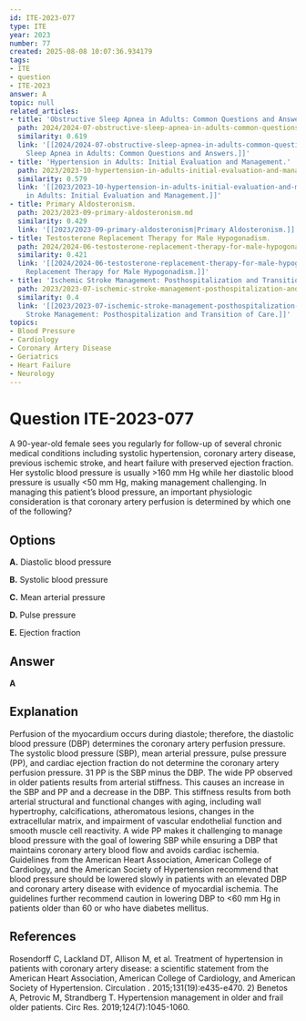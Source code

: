 ```yaml
---
id: ITE-2023-077
type: ITE
year: 2023
number: 77
created: 2025-08-08 10:07:36.934179
tags:
- ITE
- question
- ITE-2023
answer: A
topic: null
related_articles:
- title: 'Obstructive Sleep Apnea in Adults: Common Questions and Answers.'
  path: 2024/2024-07-obstructive-sleep-apnea-in-adults-common-questions-and-answe.md
  similarity: 0.619
  link: '[[2024/2024-07-obstructive-sleep-apnea-in-adults-common-questions-and-answe|Obstructive
    Sleep Apnea in Adults: Common Questions and Answers.]]'
- title: 'Hypertension in Adults: Initial Evaluation and Management.'
  path: 2023/2023-10-hypertension-in-adults-initial-evaluation-and-management.md
  similarity: 0.579
  link: '[[2023/2023-10-hypertension-in-adults-initial-evaluation-and-management|Hypertension
    in Adults: Initial Evaluation and Management.]]'
- title: Primary Aldosteronism.
  path: 2023/2023-09-primary-aldosteronism.md
  similarity: 0.429
  link: '[[2023/2023-09-primary-aldosteronism|Primary Aldosteronism.]]'
- title: Testosterone Replacement Therapy for Male Hypogonadism.
  path: 2024/2024-06-testosterone-replacement-therapy-for-male-hypogonadism.md
  similarity: 0.421
  link: '[[2024/2024-06-testosterone-replacement-therapy-for-male-hypogonadism|Testosterone
    Replacement Therapy for Male Hypogonadism.]]'
- title: 'Ischemic Stroke Management: Posthospitalization and Transition of Care.'
  path: 2023/2023-07-ischemic-stroke-management-posthospitalization-and-transitio.md
  similarity: 0.4
  link: '[[2023/2023-07-ischemic-stroke-management-posthospitalization-and-transitio|Ischemic
    Stroke Management: Posthospitalization and Transition of Care.]]'
topics:
- Blood Pressure
- Cardiology
- Coronary Artery Disease
- Geriatrics
- Heart Failure
- Neurology
---
```


# Question ITE-2023-077

A 90-year-old female sees you regularly for follow-up of several chronic medical conditions including systolic hypertension, coronary artery disease, previous ischemic stroke, and heart failure with preserved ejection fraction. Her systolic blood pressure is usually >160 mm Hg while her diastolic blood pressure is usually <50 mm Hg, making management challenging. In managing this patient’s blood pressure, an important physiologic consideration is that coronary artery perfusion is determined by which one of the following?

## Options

**A.** Diastolic blood pressure

**B.** Systolic blood pressure

**C.** Mean arterial pressure

**D.** Pulse pressure

**E.** Ejection fraction

## Answer

**A**

## Explanation

Perfusion of the myocardium occurs during diastole; therefore, the diastolic blood pressure (DBP) determines the coronary artery perfusion pressure. The systolic blood pressure (SBP), mean arterial pressure, pulse pressure (PP), and cardiac ejection fraction do not determine the coronary artery perfusion pressure. 31  PP is the SBP minus the DBP. The wide PP observed in older patients results from arterial stiffness. This causes an increase in the SBP and PP and a decrease in the DBP. This stiffness results from both arterial structural and functional changes with aging, including wall hypertrophy, calcifications, atheromatous lesions, changes in the extracellular matrix, and impairment of vascular endothelial function and smooth muscle cell reactivity. A wide PP makes it challenging to manage blood pressure with the goal of lowering SBP while ensuring a DBP that maintains coronary artery blood flow and avoids cardiac ischemia. Guidelines from the American Heart Association, American College of Cardiology, and the American Society of Hypertension recommend that blood pressure should be lowered slowly in patients with an elevated DBP and coronary artery disease with evidence of myocardial ischemia. The guidelines further recommend caution in lowering DBP to <60 mm Hg in patients older than 60 or who have diabetes mellitus.

## References

Rosendorff C, Lackland DT, Allison M, et al. Treatment of hypertension in patients with coronary artery disease: a scientific statement from the American Heart Association, American College of Cardiology, and American Society of Hypertension. Circulation . 2015;131(19):e435-e470. 2) Benetos A, Petrovic M, Strandberg T. Hypertension management in older and frail older patients. Circ Res. 2019;124(7):1045-1060.
